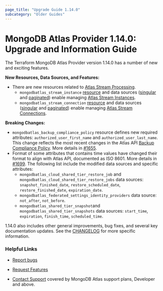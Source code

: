 ```yaml
---
page_title: "Upgrade Guide 1.14.0"
subcategory: "Older Guides"  
---
```


# MongoDB Atlas Provider 1.14.0: Upgrade and Information Guide

The Terraform MongoDB Atlas Provider version 1.14.0 has a number of new and exciting features.

**New Resources, Data Sources, and Features:**
- There are new resources related to [Atlas Stream Processing](https://www.mongodb.com/docs/atlas/atlas-sp/overview/#atlas-stream-processing-overview). 
    - `mongodbatlas_stream_instance` [resource](https://registry.terraform.io/providers/mongodb/mongodbatlas/latest/docs/resources/stream_instance) and data sources ([singular](https://registry.terraform.io/providers/mongodb/mongodbatlas/latest/docs/data-sources/stream_instance) and [paginated](https://registry.terraform.io/providers/mongodb/mongodbatlas/latest/docs/data-sources/stream_instances)) enable managing [Atlas Stream Instances](https://www.mongodb.com/docs/atlas/reference/api-resources-spec/#tag/Streams/operation/createStreamInstance).
    - `mongodbatlas_stream_connection` [resource](https://registry.terraform.io/providers/mongodb/mongodbatlas/latest/docs/resources/stream_connection) and data sources ([singular](https://registry.terraform.io/providers/mongodb/mongodbatlas/latest/docs/data-sources/stream_connection) and [paginated](https://registry.terraform.io/providers/mongodb/mongodbatlas/latest/docs/data-sources/stream_connections)) enable managing [Atlas Stream Connections](https://www.mongodb.com/docs/atlas/reference/api-resources-spec/#tag/Streams/operation/createStreamConnection). 

**Breaking Changes:**
- `mongodbatlas_backup_compliance_policy` resource defines new required attributes: `authorized_user_first_name` and `authorized_user_last_name`. This change reflects the most recent changes in the Atlas API [Backup Compliance Policy](https://www.mongodb.com/docs/atlas/reference/api-resources-spec/#tag/Cloud-Backups/operation/updateDataProtectionSettings). More details in [\#1655](https://github.com/mongodb/terraform-provider-mongodbatlas/pull/1655).
- Format of some attributes that contains time values have changed their format to align with Atlas API, documented as ISO 8601. More details in [\#1699](https://github.com/mongodb/terraform-provider-mongodbatlas/pull/1699). The following list include the modified data sources and specific attributes:
    - `mongodbatlas_cloud_shared_tier_restore_job` and `mongodbatlas_cloud_shared_tier_restore_jobs` data sources: `snapshot_finished_date`, `restore_scheduled_date`, `restore_finished_date`, `expiration_date`.
    - `mongodbatlas_federated_settings_identity_providers` data source: `not_after`, `not_before`.
    - `mongodbatlas_shared_tier_snapshot`and `mongodbatlas_shared_tier_snapshots` data sources: `start_time`, `expiration`, `finish_time`, `scheduled_time`.


1.14.0 also includes other general improvements, bug fixes, and several key documentation updates. See the [CHANGELOG](https://github.com/mongodb/terraform-provider-mongodbatlas/blob/master/CHANGELOG.md) for more specific information.


### Helpful Links

* [Report bugs](https://github.com/mongodb/terraform-provider-mongodbatlas/issues)

* [Request Features](https://feedback.mongodb.com/forums/924145-atlas?category_id=370723)

* [Contact Support](https://docs.atlas.mongodb.com/support/) covered by MongoDB Atlas support plans, Developer and above.
